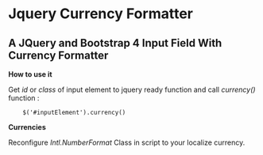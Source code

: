 Jquery Currency Formatter
=========================

A JQuery and Bootstrap 4 Input Field With Currency Formatter
------------------------------------------------------------

**How to use it**

Get _id_ or _class_ of input element to jquery ready function and call _currency()_ function :

```
    $('#inputElement').currency()
```

**Currencies**

Reconfigure _Intl.NumberFormat_ Class in script to your localize currency.